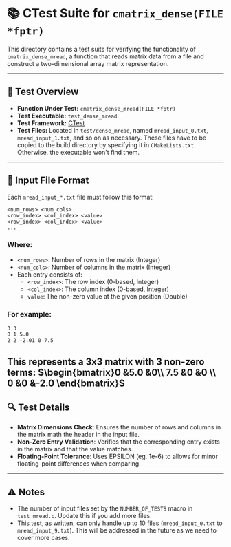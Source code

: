 # 📚 CTest Suite for `cmatrix_dense(FILE *fptr)`

This directory contains a test suits for verifying the functionality of `cmatrix_dense_mread`, a function that reads
matrix data from a file and construct a two-dimensional array matrix representation.

---

## 🧪 Test Overview

- **Function Under Test:** `cmatrix_dense_mread(FILE *fptr)`
- **Test Executable:** `test_dense_mread`
- **Test Framework:** [CTest](https://cmake.org/cmake/help/latest/manual/ctest.1.html)
- **Test Files:** Located in `test/dense_mread`, named `mread_input_0.txt`, `mread_input_1.txt`, and so on as necessary.
  These files have to be copied to the build directory by specifying it in `CMakeLists.txt`. Otherwise, the executable
  won't find them.

---

## 📝 Input File Format

Each `mread_input_*.txt` file must follow this format:

```
<num_rows> <num_cols>
<row_index> <col_index> <value>
<row_index> <col_index> <value>
...
```

### Where:

- `<num_rows>`: Number of rows in the matrix (Integer)
- `<num_cols>`: Number of columns in the matrix (Integer)
- Each entry consists of:
    - `<row_index>`: The row index (0-based, Integer)
    - `<col_index>`: The column index (0-based, Integer)
    - `value`: The non-zero value at the given position (Double)

### For example:

```
3 3
0 1 5.0
2 2 -2.01 0 7.5

```

This represents a 3x3 matrix with 3 non-zero terms:
$\begin{bmatrix}0 &5.0 &0\\ 7.5 &0 &0 \\ 0 &0 &-2.0 \end{bmatrix}$
---

## 🔍 Test Details

- **Matrix Dimensions Check**: Ensures the number of rows and columns in the matrix math the header in the input file.
- **Non-Zero Entry Validation**: Verifies that the corresponding entry exists in the matrix and that the value matches.
- **Floating-Point Tolerance**: Uses EPSILON (eg. 1e-6) to allows for minor floating-point differences when comparing.

---

## ⚠️ Notes

- The number of input files set by the `NUMBER_OF_TESTS` macro in `test_mread.c`. Update this if you add more files.
- This test, as written, can only handle up to 10 files (`mread_input_0.txt` to `mread_input_9.txt`). This will be
  addressed in the future as we need to cover more cases.
